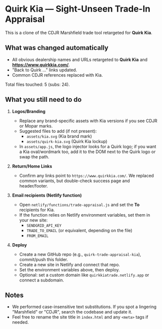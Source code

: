 # Quirk Kia — Sight-Unseen Trade-In Appraisal

This is a clone of the CDJR Marshfield trade tool retargeted for **Quirk Kia**.

## What was changed automatically
- All obvious dealership names and URLs retargeted to **Quirk Kia** and **https://www.quirkkia.com/**.
- "Back to Quirk …" links updated.
- Common CDJR references replaced with Kia.

Total files touched: 5 (subs: 24).

## What you still need to do
1. **Logos/Branding**
   - Replace any brand-specific assets with Kia versions if you see CDJR or Mopar marks.
   - Suggested files to add (if not present):
     - `assets/kia.svg` (Kia brand mark)
     - `assets/quirk-kia.svg` (Quirk Kia lockup)
   - In `assets/app.js`, the logo injector looks for a Quirk logo; if you want a Kia oval/wordmark too, add it to the DOM next to the Quirk logo or swap the path.

2. **Return/Home Links**
   - Confirm any links point to `https://www.quirkkia.com/`. We replaced common variants, but double-check success page and header/footer.

3. **Email recipients (Netlify function)**
   - Open `netlify/functions/trade-appraisal.js` and set the **To** recipients for Kia.
   - If the function relies on Netlify environment variables, set them in your new site:
     - `SENDGRID_API_KEY`
     - `TRADE_TO_EMAIL` (or equivalent, depending on the file)
     - `FROM_EMAIL`

4. **Deploy**
   - Create a new GitHub repo (e.g., `quirk-trade-appraisal-kia`), commit/push this folder.
   - Create a new site in Netlify and connect that repo.
   - Set the environment variables above, then deploy.
   - Optional: set a custom domain like `quirkkiatrade.netlify.app` or connect a subdomain.

## Notes
- We performed case-insensitive text substitutions. If you spot a lingering "Marshfield" or "CDJR", search the codebase and update it.
- Feel free to rename the site title in `index.html` and any `<meta>` tags if needed.
